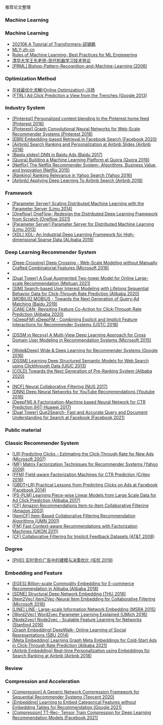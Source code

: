 推荐论文整理

### Machine Learning

### Machine Learning

* [202106 A Tutorial of Transformers-邱锡鹏](https://github.com/YuanYongUCAS/Recommend-road/tree/main/Machine%20Learning/202106%20A%20Tutorial%20of%20Transformers-%E9%82%B1%E9%94%A1%E9%B9%8F.pdf) <br />
* [MLY-zh-cn](https://github.com/YuanYongUCAS/Recommend-road/tree/main/Machine%20Learning/MLY-zh-cn.pdf) <br />
* [Rules of Machine Learning- Best Practices for ML Engineering](https://github.com/YuanYongUCAS/Recommend-road/tree/main/Machine%20Learning/Rules%20of%20Machine%20Learning-%20Best%20Practices%20for%20ML%20Engineering.pdf) <br />
* [清华大学王东老师-现代机器学习技术导论](https://github.com/YuanYongUCAS/Recommend-road/tree/main/Machine%20Learning/%E6%B8%85%E5%8D%8E%E5%A4%A7%E5%AD%A6%E7%8E%8B%E4%B8%9C%E8%80%81%E5%B8%88-%E7%8E%B0%E4%BB%A3%E6%9C%BA%E5%99%A8%E5%AD%A6%E4%B9%A0%E6%8A%80%E6%9C%AF%E5%AF%BC%E8%AE%BA.pdf) <br />
* [[PRML] Bishop-Pattern-Recognition-and-Machine-Learning (2006)](https://github.com/YuanYongUCAS/Recommend-road/tree/main/Machine%20Learning/%5BPRML%5D%20Bishop-Pattern-Recognition-and-Machine-Learning%20%282006%29.pdf) <br />

### Optimization Method
* [在线最优化求解(Online Optimization)-冯扬](https://github.com/YuanYongUCAS/Recommend-road/tree/main/Optimization%20Method/%E5%9C%A8%E7%BA%BF%E6%9C%80%E4%BC%98%E5%8C%96%E6%B1%82%E8%A7%A3%28Online%20Optimization%29-%E5%86%AF%E6%89%AC.pdf) <br />
* [[FTRL] Ad Click Prediction a View from the Trenches (Google 2013)](https://github.com/YuanYongUCAS/Recommend-road/tree/main/Optimization%20Method/%5BFTRL%5D%20Ad%20Click%20Prediction%20a%20View%20from%20the%20Trenches%20%28Google%202013%29.pdf) <br />

### Industry System
* [[Pinterest] Personalized content blending In the Pinterest home feed (Pinterest 2016)](https://github.com/YuanYongUCAS/Recommend-road/tree/main/Industry%20System/%5BPinterest%5D%20Personalized%20content%20blending%20In%20the%20Pinterest%20home%20feed%20%28Pinterest%202016%29.pdf) <br />
* [[Pinterest] Graph Convolutional Neural Networks for Web-Scale Recommender Systems (Pinterest 2018)](https://github.com/YuanYongUCAS/Recommend-road/tree/main/Industry%20System/%5BPinterest%5D%20Graph%20Convolutional%20Neural%20Networks%20for%20Web-Scale%20Recommender%20Systems%20%28Pinterest%202018%29.pdf) <br />
* [[EBR] Embedding-based Retrieval in Facebook Search (Facebook 2020)](https://github.com/YuanYongUCAS/Recommend-road/tree/main/Industry%20System/%5BEBR%5D%20Embedding-based%20Retrieval%20in%20Facebook%20Search%20%28Facebook%202020%29.pdf) <br />
* [[Airbnb] Search Ranking and Personalization at Airbnb Slides (Airbnb 2018)](https://github.com/YuanYongUCAS/Recommend-road/tree/main/Industry%20System/%5BAirbnb%5D%20Search%20Ranking%20and%20Personalization%20at%20Airbnb%20Slides%20%28Airbnb%202018%29.pdf) <br />
* [[Baidu slides] DNN in Baidu Ads (Baidu 2017)](https://github.com/YuanYongUCAS/Recommend-road/tree/main/Industry%20System/%5BBaidu%20slides%5D%20DNN%20in%20Baidu%20Ads%20%28Baidu%202017%29.pdf) <br />
* [[Quora] Building a Machine Learning Platform at Quora (Quora 2016)](https://github.com/YuanYongUCAS/Recommend-road/tree/main/Industry%20System/%5BQuora%5D%20Building%20a%20Machine%20Learning%20Platform%20at%20Quora%20%28Quora%202016%29.pdf) <br />
* [[Netflix] The Netflix Recommender System- Algorithms, Business Value, and Innovation (Netflix 2015)](https://github.com/YuanYongUCAS/Recommend-road/tree/main/Industry%20System/%5BNetflix%5D%20The%20Netflix%20Recommender%20System-%20Algorithms%2C%20Business%20Value%2C%20and%20Innovation%20%28Netflix%202015%29.pdf) <br />
* [[Ranking] Ranking Relevance in Yahoo Search (Yahoo 2016)](https://github.com/YuanYongUCAS/Recommend-road/tree/main/Industry%20System/%5BRanking%5D%20Ranking%20Relevance%20in%20Yahoo%20Search%20%28Yahoo%202016%29.pdf) <br />
* [[Airbnb] Applying Deep Learning To Airbnb Search (Airbnb 2018)](https://github.com/YuanYongUCAS/Recommend-road/tree/main/Industry%20System/%5BAirbnb%5D%20Applying%20Deep%20Learning%20To%20Airbnb%20Search%20%28Airbnb%202018%29.pdf) <br />

### Framework
* [[Parameter Server] Scaling Distributed Machine Learning with the Parameter Server (Limu 2014)](https://github.com/YuanYongUCAS/Recommend-road/tree/main/Framework/%5BParameter%20Server%5D%20Scaling%20Distributed%20Machine%20Learning%20with%20the%20Parameter%20Server%20%28Limu%202014%29.pdf) <br />
* [[Oneflow] OneFlow- Redesign the Distributed Deep Learning Framework from Scratch (Oneflow 2021)](https://github.com/YuanYongUCAS/Recommend-road/tree/main/Framework/%5BOneflow%5D%20OneFlow-%20Redesign%20the%20Distributed%20Deep%20Learning%20Framework%20from%20Scratch%20%28Oneflow%202021%29.pdf) <br />
* [[Parameter Server] Parameter Server for Distributed Machine Learning (Limu 2013)](https://github.com/YuanYongUCAS/Recommend-road/tree/main/Framework/%5BParameter%20Server%5D%20Parameter%20Server%20for%20Distributed%20Machine%20Learning%20%28Limu%202013%29.pdf) <br />
* [[XDL] XDL- An Industrial Deep Learning Framework for High-dimensional Sparse Data (ALibaba 2019)](https://github.com/YuanYongUCAS/Recommend-road/tree/main/Framework/%5BXDL%5D%20XDL-%20An%20Industrial%20Deep%20Learning%20Framework%20for%20High-dimensional%20Sparse%20Data%20%28ALibaba%202019%29.pdf) <br />

### Deep Learning Recommender System
* [[Deep Crossing] Deep Crossing - Web-Scale Modeling without Manually Crafted Combinatorial Features (Microsoft 2016)](https://github.com/YuanYongUCAS/Recommend-road/tree/main/Deep%20Learning%20Recommender%20System/%5BDeep%20Crossing%5D%20Deep%20Crossing%20-%20Web-Scale%20Modeling%20without%20Manually%20Crafted%20Combinatorial%20Features%20%28Microsoft%202016%29.pdf) <br />
* [](https://github.com/YuanYongUCAS/Recommend-road/tree/main/Deep%20Learning%20Recommender%20System/Attention) <br />
* [[Dual Tower] A Dual Augmented Two-tower Model for Online Large-scale Recommendation (Meituan 2021)](https://github.com/YuanYongUCAS/Recommend-road/tree/main/Deep%20Learning%20Recommender%20System/%5BDual%20Tower%5D%20A%20Dual%20Augmented%20Two-tower%20Model%20for%20Online%20Large-scale%20Recommendation%20%28Meituan%202021%29.pdf) <br />
* [[SIM] Search-based User Interest Modeling with Lifelong Sequential Behavior Data for Click-Through Rate Prediction (Alibaba 2020)](https://github.com/YuanYongUCAS/Recommend-road/tree/main/Deep%20Learning%20Recommender%20System/%5BSIM%5D%20Search-based%20User%20Interest%20Modeling%20with%20Lifelong%20Sequential%20Behavior%20Data%20for%20Click-Through%20Rate%20Prediction%20%28Alibaba%202020%29.pdf) <br />
* [[MOBIUS] MOBIUS - Towards the Next Generation of Query-Ad Matching (Baidu 2019)](https://github.com/YuanYongUCAS/Recommend-road/tree/main/Deep%20Learning%20Recommender%20System/%5BMOBIUS%5D%20MOBIUS%20-%20Towards%20the%20Next%20Generation%20of%20Query-Ad%20Matching%20%28Baidu%202019%29.pdf) <br />
* [[CAN] CAN- Revisiting Feature Co-Action for Click-Through Rate Prediction (Alibaba 2020)](https://github.com/YuanYongUCAS/Recommend-road/tree/main/Deep%20Learning%20Recommender%20System/%5BCAN%5D%20CAN-%20Revisiting%20Feature%20Co-Action%20for%20Click-Through%20Rate%20Prediction%20%28Alibaba%202020%29.pdf) <br />
* [[xDeepFM] xDeepFM - Combining Explicit and Implicit Feature Interactions for Recommender Systems (USTC 2018)](https://github.com/YuanYongUCAS/Recommend-road/tree/main/Deep%20Learning%20Recommender%20System/%5BxDeepFM%5D%20xDeepFM%20-%20Combining%20Explicit%20and%20Implicit%20Feature%20Interactions%20for%20Recommender%20Systems%20%28USTC%202018%29.pdf) <br />
* [](https://github.com/YuanYongUCAS/Recommend-road/tree/main/Deep%20Learning%20Recommender%20System/Retrieval) <br />
* [[DSSM in Recsys] A Multi-View Deep Learning Approach for Cross Domain User Modeling in Recommendation Systems (Microsoft 2015)](https://github.com/YuanYongUCAS/Recommend-road/tree/main/Deep%20Learning%20Recommender%20System/%5BDSSM%20in%20Recsys%5D%20A%20Multi-View%20Deep%20Learning%20Approach%20for%20Cross%20Domain%20User%20Modeling%20in%20Recommendation%20Systems%20%28Microsoft%202015%29.pdf) <br />
* [](https://github.com/YuanYongUCAS/Recommend-road/tree/main/Deep%20Learning%20Recommender%20System/Knowledge%20Distillation) <br />
* [[Wide&Deep] Wide & Deep Learning for Recommender Systems (Google 2016)](https://github.com/YuanYongUCAS/Recommend-road/tree/main/Deep%20Learning%20Recommender%20System/%5BWide%26Deep%5D%20Wide%20%26%20Deep%20Learning%20for%20Recommender%20Systems%20%28Google%202016%29.pdf) <br />
* [[DSSM] Learning Deep Structured Semantic Models for Web Search using Clickthrough Data (UIUC 2013)](https://github.com/YuanYongUCAS/Recommend-road/tree/main/Deep%20Learning%20Recommender%20System/%5BDSSM%5D%20Learning%20Deep%20Structured%20Semantic%20Models%20for%20Web%20Search%20using%20Clickthrough%20Data%20%28UIUC%202013%29.pdf) <br />
* [[COLD] Towards the Next Generation of Pre-Ranking System (Alibaba 2020)](https://github.com/YuanYongUCAS/Recommend-road/tree/main/Deep%20Learning%20Recommender%20System/%5BCOLD%5D%20Towards%20the%20Next%20Generation%20of%20Pre-Ranking%20System%20%28Alibaba%202020%29.pdf) <br />
* [](https://github.com/YuanYongUCAS/Recommend-road/tree/main/Deep%20Learning%20Recommender%20System/MTL) <br />
* [[NCF] Neural Collaborative Filtering (NUS 2017)](https://github.com/YuanYongUCAS/Recommend-road/tree/main/Deep%20Learning%20Recommender%20System/%5BNCF%5D%20Neural%20Collaborative%20Filtering%20%28NUS%202017%29.pdf) <br />
* [[DNN] Deep Neural Networks for YouTube Recommendations (Youtube 2016)](https://github.com/YuanYongUCAS/Recommend-road/tree/main/Deep%20Learning%20Recommender%20System/%5BDNN%5D%20Deep%20Neural%20Networks%20for%20YouTube%20Recommendations%20%28Youtube%202016%29.pdf) <br />
* [[DeepFM] A Factorization-Machine based Neural Network for CTR Prediction (HIT-Huawei 2017)](https://github.com/YuanYongUCAS/Recommend-road/tree/main/Deep%20Learning%20Recommender%20System/%5BDeepFM%5D%20A%20Factorization-Machine%20based%20Neural%20Network%20for%20CTR%20Prediction%20%28HIT-Huawei%202017%29.pdf) <br />
* [[Dual Tower] Que2Search- Fast and Accurate Query and Document Understanding for Search at Facebook (Facebook 2021)](https://github.com/YuanYongUCAS/Recommend-road/tree/main/Deep%20Learning%20Recommender%20System/%5BDual%20Tower%5D%20Que2Search-%20Fast%20and%20Accurate%20Query%20and%20Document%20Understanding%20for%20Search%20at%20Facebook%20%28Facebook%202021%29.pdf) <br />

### Public material


### Classic Recommender System
* [[LR] Predicting Clicks - Estimating the Click-Through Rate for New Ads (Microsoft 2007)](https://github.com/YuanYongUCAS/Recommend-road/tree/main/Classic%20Recommender%20System/%5BLR%5D%20Predicting%20Clicks%20-%20Estimating%20the%20Click-Through%20Rate%20for%20New%20Ads%20%28Microsoft%202007%29.pdf) <br />
* [[MF] Matrix Factorization Techniques for Recommender Systems (Yahoo 2009)](https://github.com/YuanYongUCAS/Recommend-road/tree/main/Classic%20Recommender%20System/%5BMF%5D%20Matrix%20Factorization%20Techniques%20for%20Recommender%20Systems%20%28Yahoo%202009%29.pdf) <br />
* [[FFM] Field-aware Factorization Machines for CTR Prediction (Criteo 2016)](https://github.com/YuanYongUCAS/Recommend-road/tree/main/Classic%20Recommender%20System/%5BFFM%5D%20Field-aware%20Factorization%20Machines%20for%20CTR%20Prediction%20%28Criteo%202016%29.pdf) <br />
* [[GBDT+LR] Practical Lessons from Predicting Clicks on Ads at Facebook (Facebook 2014)](https://github.com/YuanYongUCAS/Recommend-road/tree/main/Classic%20Recommender%20System/%5BGBDT%2BLR%5D%20Practical%20Lessons%20from%20Predicting%20Clicks%20on%20Ads%20at%20Facebook%20%28Facebook%202014%29.pdf) <br />
* [[PS-PLM] Learning Piece-wise Linear Models from Large Scale Data for Ad Click Prediction (Alibaba 2017)](https://github.com/YuanYongUCAS/Recommend-road/tree/main/Classic%20Recommender%20System/%5BPS-PLM%5D%20Learning%20Piece-wise%20Linear%20Models%20from%20Large%20Scale%20Data%20for%20Ad%20Click%20Prediction%20%28Alibaba%202017%29.pdf) <br />
* [[CF] Amazon Recommendations Item-to-Item Collaborative Filtering (Amazon 2003)](https://github.com/YuanYongUCAS/Recommend-road/tree/main/Classic%20Recommender%20System/%5BCF%5D%20Amazon%20Recommendations%20Item-to-Item%20Collaborative%20Filtering%20%28Amazon%202003%29.pdf) <br />
* [[ItemCF] Item-Based Collaborative Filtering Recommendation Algorithms (UMN 2001)](https://github.com/YuanYongUCAS/Recommend-road/tree/main/Classic%20Recommender%20System/%5BItemCF%5D%20Item-Based%20Collaborative%20Filtering%20Recommendation%20Algorithms%20%28UMN%202001%29.pdf) <br />
* [[FM] Fast Context-aware Recommendations with Factorization Machines (UKON 2011)](https://github.com/YuanYongUCAS/Recommend-road/tree/main/Classic%20Recommender%20System/%5BFM%5D%20Fast%20Context-aware%20Recommendations%20with%20Factorization%20Machines%20%28UKON%202011%29.pdf) <br />
* [[CF] Collaborative Filtering for Implicit Feedback Datasets (AT&T 2008)](https://github.com/YuanYongUCAS/Recommend-road/tree/main/Classic%20Recommender%20System/%5BCF%5D%20Collaborative%20Filtering%20for%20Implicit%20Feedback%20Datasets%20%28AT%26T%202008%29.pdf) <br />

### Degree
* [[PHD] 实时竞价广告中的建模与决策优化 (任侃 2019)](https://github.com/YuanYongUCAS/Recommend-road/tree/main/Degree/%5BPHD%5D%20%E5%AE%9E%E6%97%B6%E7%AB%9E%E4%BB%B7%E5%B9%BF%E5%91%8A%E4%B8%AD%E7%9A%84%E5%BB%BA%E6%A8%A1%E4%B8%8E%E5%86%B3%E7%AD%96%E4%BC%98%E5%8C%96%20%28%E4%BB%BB%E4%BE%83%202019%29.pdf) <br />

### Embedding and Feature
* [[EGES] Billion-scale Commodity Embedding for E-commerce Recommendation in Alibaba (Alibaba 2018)](https://github.com/YuanYongUCAS/Recommend-road/tree/main/Embedding%20and%20Feature/%5BEGES%5D%20Billion-scale%20Commodity%20Embedding%20for%20E-commerce%20Recommendation%20in%20Alibaba%20%28Alibaba%202018%29.pdf) <br />
* [[SDNE] Structural Deep Network Embedding (THU 2016)](https://github.com/YuanYongUCAS/Recommend-road/tree/main/Embedding%20and%20Feature/%5BSDNE%5D%20Structural%20Deep%20Network%20Embedding%20%28THU%202016%29.pdf) <br />
* [[Item2Vec] Item2Vec-Neural Item Embedding for Collaborative Filtering (Microsoft 2016)](https://github.com/YuanYongUCAS/Recommend-road/tree/main/Embedding%20and%20Feature/%5BItem2Vec%5D%20Item2Vec-Neural%20Item%20Embedding%20for%20Collaborative%20Filtering%20%28Microsoft%202016%29.pdf) <br />
* [[LINE] LINE- Large-scale Information Network Embedding (MSRA 2015)](https://github.com/YuanYongUCAS/Recommend-road/tree/main/Embedding%20and%20Feature/%5BLINE%5D%20LINE-%20Large-scale%20Information%20Network%20Embedding%20%28MSRA%202015%29.pdf) <br />
* [[Word2Vec] Word2vec Parameter Learning Explained (UMich 2016)](https://github.com/YuanYongUCAS/Recommend-road/tree/main/Embedding%20and%20Feature/%5BWord2Vec%5D%20Word2vec%20Parameter%20Learning%20Explained%20%28UMich%202016%29.pdf) <br />
* [[Node2vec] Node2vec - Scalable Feature Learning for Networks (Stanford 2016)](https://github.com/YuanYongUCAS/Recommend-road/tree/main/Embedding%20and%20Feature/%5BNode2vec%5D%20Node2vec%20-%20Scalable%20Feature%20Learning%20for%20Networks%20%28Stanford%202016%29.pdf) <br />
* [[Graph Embedding] DeepWalk- Online Learning of Social Representations (SBU 2014)](https://github.com/YuanYongUCAS/Recommend-road/tree/main/Embedding%20and%20Feature/%5BGraph%20Embedding%5D%20DeepWalk-%20Online%20Learning%20of%20Social%20Representations%20%28SBU%202014%29.pdf) <br />
* [[Meta Embedding] Learning Graph Meta Embeddings for Cold-Start Ads in Click-Through Rate Prediction (Alibaba 2021)](https://github.com/YuanYongUCAS/Recommend-road/tree/main/Embedding%20and%20Feature/%5BMeta%20Embedding%5D%20Learning%20Graph%20Meta%20Embeddings%20for%20Cold-Start%20Ads%20in%20Click-Through%20Rate%20Prediction%20%28Alibaba%202021%29.pdf) <br />
* [[Airbnb Embedding] Real-time Personalization using Embeddings for Search Ranking at Airbnb (Airbnb 2018)](https://github.com/YuanYongUCAS/Recommend-road/tree/main/Embedding%20and%20Feature/%5BAirbnb%20Embedding%5D%20Real-time%20Personalization%20using%20Embeddings%20for%20Search%20Ranking%20at%20Airbnb%20%28Airbnb%202018%29.pdf) <br />

### Review


### Compression and Acceleration
* [[Compression] A Generic Network Compression Framework for Sequential Recommender Systems (Tencent 2020)](https://github.com/YuanYongUCAS/Recommend-road/tree/main/Compression%20and%20Acceleration/%5BCompression%5D%20A%20Generic%20Network%20Compression%20Framework%20for%20Sequential%20Recommender%20Systems%20%28Tencent%202020%29.pdf) <br />
* [[Embedding] Learning to Embed Categorical Features without Embedding Tables for Recommendation (Google 2021)](https://github.com/YuanYongUCAS/Recommend-road/tree/main/Compression%20and%20Acceleration/%5BEmbedding%5D%20Learning%20to%20Embed%20Categorical%20Features%20without%20Embedding%20Tables%20for%20Recommendation%20%28Google%202021%29.pdf) <br />
* [[Compression] TT-Rec- Tensor Train Compression for Deep Learning Recommendation Models (Facebook 2021) ](https://github.com/YuanYongUCAS/Recommend-road/tree/main/Compression%20and%20Acceleration/%5BCompression%5D%20TT-Rec-%20Tensor%20Train%20Compression%20for%20Deep%20Learning%20Recommendation%20Models%20%28Facebook%202021%29%20.pdf) <br />
